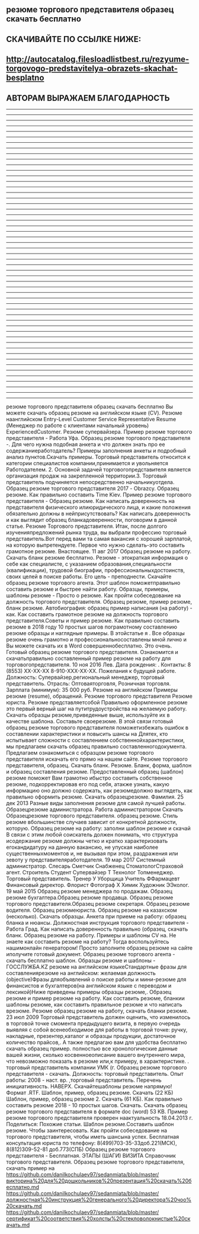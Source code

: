 резюме торгового представителя образец скачать бесплатно
--------------------------------------------------
СКАЧИВАЙТЕ ПО ССЫЛКЕ НИЖЕ:
--------------------------------------------------
http://autocatalog.filesloadlistbest.ru/rezyume-torgovogo-predstavitelya-obrazets-skachat-besplatno
--------------------------------------------------
АВТОРАМ ВЫРАЖАЕМ БЛАГОДАРНОСТЬ
--------------------------------------------------
--------------------------------------------------
--------------------------------------------------
--------------------------------------------------
--------------------------------------------------
--------------------------------------------------
--------------------------------------------------
--------------------------------------------------
--------------------------------------------------
--------------------------------------------------
--------------------------------------------------
--------------------------------------------------
--------------------------------------------------
--------------------------------------------------
--------------------------------------------------
--------------------------------------------------
--------------------------------------------------
--------------------------------------------------
--------------------------------------------------
--------------------------------------------------
--------------------------------------------------
--------------------------------------------------
--------------------------------------------------
--------------------------------------------------
--------------------------------------------------
--------------------------------------------------
--------------------------------------------------
--------------------------------------------------
--------------------------------------------------
--------------------------------------------------
--------------------------------------------------
--------------------------------------------------
--------------------------------------------------
--------------------------------------------------
--------------------------------------------------
--------------------------------------------------
--------------------------------------------------
--------------------------------------------------
--------------------------------------------------
--------------------------------------------------
--------------------------------------------------
--------------------------------------------------
--------------------------------------------------
--------------------------------------------------
--------------------------------------------------
--------------------------------------------------
--------------------------------------------------
--------------------------------------------------
--------------------------------------------------
--------------------------------------------------
--------------------------------------------------
--------------------------------------------------
--------------------------------------------------
--------------------------------------------------
резюме торгового представителя образец скачать бесплатно Вы можете скачать образец резюме на английском языке (CV). Резюме наанглийском  Entry-Level Customer Service Representative Resume (Менеджер по работе с клиентами  начальный уровень)  ExperiencedCustomer. Резюме супервайзера. Пример резюме торгового представителя - Работа Уфа. Образец резюме торгового представителя -. Для чего нужна подобная анкета и что должен знать про ее содержаниеработодатель? Примеры заполнения анкеты и подробный анализ пунктов.Скачать примеры. Торговый представитель относится к категории специалистов компании,принимается и увольняется Работодателем. 2. Основной задачей торговогопредставителя является организация продаж на закрепленной территории.3. Торговый представитель подчиняется непосредственно начальникуотдела. Образец резюме торгового представителя 2017 - Obrazcy. Образец резюме. Как правильно составить  Time Kiev. Пример резюме торгового представителя - Образец резюме. Как написать доверенность на представителя физического илиюридического лица, и какие положения обязательно должны в нейприсутствовать? Как написать доверенность и как выглядит образец бланкадоверенности, поговорим в данной статье.
Резюме Торгового представителя. Итак, после долгого изученияпредложений рынка труда, вы выбрали профессию торговый представитель.Вот перед вами та самая вакансия с хорошей зарплатой, на которую выпретендуете. Первое что нужно сделать-это составить грамотное резюме. Внастоящее. 11 авг 2017  Образец резюме на работу. Скачать бланк резюме бесплатно. Резюме - этократкая информация о себе как специалисте, с указанием образования,специальности (квалификации), трудовой биографии, профессиональныхдостоинств, своих целей в поиске работы. Его цель - преподнести. Скачайте образец резюме торгового агента. Этот шаблон поможетправильно составить резюме и быстрее найти работу. Образцы, примеры, шаблоны резюме - Просто о резюме. Как пройти собеседование на должность торгового представителя. Образец резюме, пример резюме, бланк резюме. Автобиография: образец  пример написания (на работу) - как. Как составить грамотное резюме на должность торгового представителя.Советы и пример резюме. Как правильно составить резюме в 2018 году  10 простых шагов пограмотному составлению резюме  образцы и наглядные примеры. В этойстатье я . Все образцы резюме очень грамотно и профессиональносоставлены мной лично и Вы можете скачать их в Word совершеннобесплатно. Это очень. Готовый образец резюме торгового представителя. Ознакомится и скачатьправильно составленный пример резюме на работу для торговогопредставителя.
10 ноя 2016  Лев. Дата рождения: . Контакты:  8 (8553) XX-XX-XX 8-910-XXX-XX-XX. Пожелания к будущей работе. Должность: Супервайзер,региональный менеджер, торговый представитель. Отрасль: Оптоваяторговля, Розничная торговля. Зарплата (минимум): 35 000 руб. Резюме на английском  Примеры резюме (resume), обращений. Резюме торгового представителя  Резюме юриста. Резюме представляетсобой  Правильно оформленное резюме  это первый верный шаг на путитрудоустройства на желаемую работу. Скачать образцы резюме,приведенные выше, используйте их в качестве шаблона. Составьте своерезюме. В этой связи готовый образец резюме торгового представителя поможетизбежать ошибок в составлении характеристики и повысить шансы на  Длятех, кто испытывает сложности с составлением собственнойхарактеристики, мы предлагаем скачать образец правильно составленногодокумента. Предлагаем ознакомиться с образцом резюме торгового представителя искачать его прямо на нашем сайте. Резюме торгового представителя, образец. Скачать бланк. Резюме. Бланк, форма, шаблон и образец составления резюме. Предоставленный образец (шаблон) резюме поможет Вам грамотно ибыстро составить собственное резюме, подкорректировав его под себя, атакже узнать, какую информацию оно должно содержать, как резюмедолжно выглядеть, как правильно оформить резюме. Скачать образецрезюме. Фамилия. 25 дек 2013  Разные виды заполнения резюме для самой лучшей работы.  Образецрезюме администратора. Работа администратором  Скачать  Образецрезюме торгового представителя. образец резюме. Стиль резюме вбольшинстве случаев зависит от конкретной должности, которую. Образец резюме на работу: заполни шаблон резюме и скачай
В связи с этим любой соискатель должен понимать, что структура исодержание резюме должны четко и кратко характеризовать егокандидатуру на данную вакансию, не упуская наиболее существенныхмоментов и, не вызывая при этом, раздражения или зевоту у представителяработодателя. 19 мар 2017  Системный администратор. Слесарь Сметчик Снабженец СтоматологСтраховой агент. Строитель Студент Супервайзер Т Технолог Топменеджер. Торговый представитель. Тренер У Уборщица Учитель ФФармацевт Финансовый директор. Флорист Фотограф Х Химик Художник ЭЭколог. 19 май 2015  Образец резюме менеджера по продажам. Образец резюме бухгалтера.Образец резюме продавца. Образец резюме торгового представителя.Образец резюме секретаря. Образец резюме водителя. Образец резюмеюриста. Образец резюме на казахском (несколько). Скачать образцы. Анкета при приеме на работу: образец бланка и нюансы. Должностная инструкция торгового представителя - Работа Град. Как написать доверенность правильно (образец, скачать бланк. Образец резюме на работу. Примеры и шаблоны CV на. Не знаете как составить резюме на работу? Тогда воспользуйтесь нашимонлайн генератором! Просто заполните образец резюме на сайте иполучите готовый документ. Образец резюме торгового агента - скачать бесплатно шаблон. Образцы резюме и шаблоны - ГОССЛУЖБА.KZ
резюме на английском языкеСтандартные фразы для составлениярезюме на английском: желаемая должность (objective)Фразы дляобъявлений о поиске работы и мини-резюме для финансистов и бухгалтеров(на английском языке с переводом и лексикой)Ниже приведены примеры образцы резюме,. Образец резюме и пример резюме на работу. Как составить резюме, бланкии шаблоны резюме, как составить правильное резюме и что написать врезюме. Резюме  образец резюме на работу, скачать бланки резюме. 23 июл 2009  Торговый представитель должен оценить, что изменилось в торговой точке смомента предыдущего визита, в первую очередь выявляя  с собой всенеобходимое для работы в торговой точке: ручку, накладные, презентер,каталог и образцы продукции, достаточное количество прайсов,. А также предлагаю вам для удобства бесплатно скачать образец  пример. полностью все хронологические данные вашей жизни, сколько косвенноеописание вашего внутреннего мира, что невозможно показать в резюме или,к примеру, в характеристике. . торговый представитель компании УМК (г. Образец резюме торгового представителя - скачать. Должность: торговый представитель. Опыт работы: 2008 - наст. вр. ,торговый представитель. Перечень  инициативность. НАВЕРХ. Скачайтешаблоны резюме напрямую! Формат .RTF. Шаблон, пример, образец резюме. Скачать (22 КБ)  Шаблон, пример, образец резюме 2. Скачать (61 КБ). Как правильно составить резюме 2018 - 10 простых шагов. Скачать. Скачать образец резюме торгового представителя в формате doc (word) 53 KB. Пример резюме торгового представителя проверен наактуальность 18.04.2013 г. Поделиться: Похожие статьи. Шаблон резюме.Составить шаблон резюме. Чтобы заинтересовать. Как пройти собеседование на торгового представителя, чтобы иметь шансына успех. Бесплатная консультация юриста по телефону: 8(499)703-35-33доб.221(МСК), 8(812)309-52-81 доб.773(СПБ)
Образец резюме торгового представителя - Бесплатная. ЭТАПЫ (ШАГИ) ВИЗИТА  Справочник торгового представителя. Образец резюме торгового представителя, скачать пример на
https://github.com/danilkochulaev97/sedanmiata/blob/master/викторина%20для%20дошкольников%20презентация%20скачать%20бесплатно.md
https://github.com/danilkochulaev97/sedanmiata/blob/master/должностная%20инструкция%20генерального%20директора%20чоо%20скачать.md
https://github.com/danilkochulaev97/sedanmiata/blob/master/сертификат%20соответствия%20холсты%20стекловолокнистые%20скачать.md
